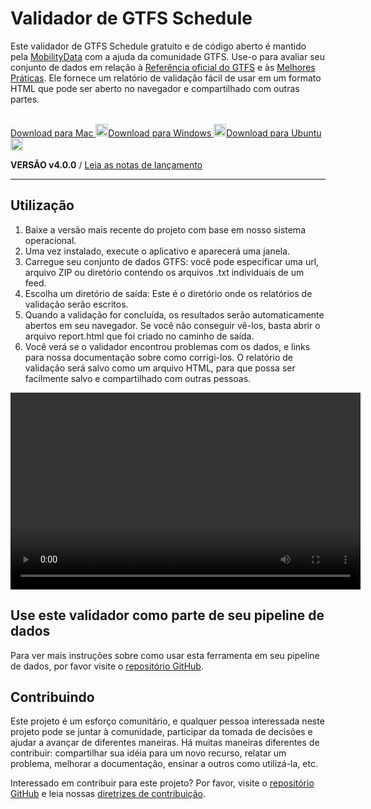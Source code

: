 # Validador de GTFS Schedule

Este validador de GTFS Schedule gratuito e de código aberto é mantido pela [MobilityData](https://mobilitydata.org) com a ajuda da comunidade GTFS. Use-o para avaliar seu conjunto de dados em relação à [Referência oficial do GTFS](reference.md) e às [Melhores Práticas](best-practices.md). Ele fornece um relatório de validação fácil de usar em um formato HTML que pode ser aberto no navegador e compartilhado com outras partes.

<!-- <img class="center" src="../../assets/validator_animation.gif" width="150"> -->

<br/>

<div class="usage-buttons">
   <a class="button" href="https://share.mobilitydata.org/validator-installer-mac">Download para Mac <img class="icon" src="../../assets/apple.svg" width="20"/></a><a class="button" href="https://share.mobilitydata.org/validator-installer-windows">Download para Windows <img class="icon" src="../../assets/windows.svg" width="20"/></a><a class="button" href="https://share.mobilitydata.org/validator-installer-ubuntu">Download para Ubuntu</a><a class="button" href="https://share.mobilitydata.org/validator-installer-ubuntu"> <img class="icon" src="../../assets/ubuntu.svg" width="20"/>
</a></div>

**VERSÃO v4.0.0** / [Leia as notas de lançamento](https://github.com/MobilityData/gtfs-validator/releases/latest)

<hr/>

## Utilização

<div class="usage">
    <div class="usage-list">
        <ol>
            <li>Baixe a versão mais recente do projeto com base em nosso sistema operacional.</li>
            <li>Uma vez instalado, execute o aplicativo e aparecerá uma janela.</li>
            <li>Carregue seu conjunto de dados GTFS: você pode especificar uma url, arquivo ZIP ou diretório contendo os arquivos .txt individuais de um feed.</li>
            <li>Escolha um diretório de saída: Este é o diretório onde os relatórios de validação serão escritos.</li>
            <li>Quando a validação for concluída, os resultados serão automaticamente abertos em seu navegador. Se você não conseguir vê-los, basta abrir o arquivo report.html que foi criado no caminho de saída.</li>
            <li>Você verá se o validador encontrou problemas com os dados, e links para nossa documentação sobre como corrigi-los. O relatório de validação será salvo como um arquivo HTML, para que possa ser facilmente salvo e compartilhado com outras pessoas.</li>
        </ol>
    </div>
    <div class="usage-video">
        <video class="center" width="560" height="315" controls="">
            <source src="../../assets/validator_demo_large.mp4" type="video/mp4">
        </source></video>
    </div>
</div>

## Use este validador como parte de seu pipeline de dados

Para ver mais instruções sobre como usar esta ferramenta em seu pipeline de dados, por favor visite o [repositório GitHub](https://github.com/MobilityData/gtfs-validator).

## Contribuindo

Este projeto é um esforço comunitário, e qualquer pessoa interessada neste projeto pode se juntar à comunidade, participar da tomada de decisões e ajudar a avançar de diferentes maneiras. Há muitas maneiras diferentes de contribuir: compartilhar sua idéia para um novo recurso, relatar um problema, melhorar a documentação, ensinar a outros como utilizá-la, etc.

Interessado em contribuir para este projeto? Por favor, visite o [repositório GitHub](https://github.com/MobilityData/gtfs-validator) e leia nossas [diretrizes de contribuição](https://github.com/MobilityData/gtfs-validator/blob/master/docs/CONTRIBUTING.md).
